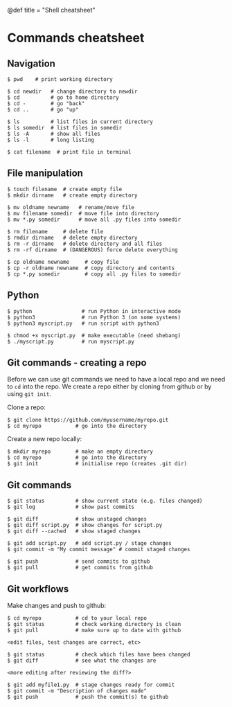 @def title = "Shell cheatsheet"

# Commands cheatsheet

## Navigation

```shell
$ pwd    # print working directory

$ cd newdir   # change directory to newdir
$ cd          # go to home directory
$ cd -        # go "back"
$ cd ..       # go "up"

$ ls          # list files in current directory
$ ls somedir  # list files in somedir
$ ls -A       # show all files
$ ls -l       # long listing

$ cat filename  # print file in terminal
```

## File manipulation

```shell
$ touch filename  # create empty file
$ mkdir dirname   # create empty directory

$ mv oldname newname   # rename/move file
$ mv filename somedir  # move file into directory
$ mv *.py somedir      # move all .py files into somedir

$ rm filename     # delete file
$ rmdir dirname   # delete empty directory
$ rm -r dirname   # delete directory and all files
$ rm -rf dirname  # (DANGEROUS) force delete everything

$ cp oldname newname     # copy file
$ cp -r oldname newname  # copy directory and contents
$ cp *.py somedir        # copy all .py files to somedir
```

## Python

```shell
$ python                # run Python in interactive mode
$ python3               # run Python 3 (on some systems)
$ python3 myscript.py   # run script with python3

$ chmod +x myscript.py  # make executable (need shebang)
$ ./myscript.py         # run myscript.py
```

## Git commands - creating a repo

Before we can use git commands we need to have a local repo and we need to
`cd` into the repo. We create a repo either by cloning from github or by using
`git init`.

Clone a repo:
```shell
$ git clone https://github.com/myusername/myrepo.git
$ cd myrepo           # go into the directory
```
Create a new repo locally:
```shell
$ mkdir myrepo        # make an empty directory
$ cd myrepo           # go into the directory
$ git init            # initialise repo (creates .git dir)
```

## Git commands

```shell
$ git status          # show current state (e.g. files changed)
$ git log             # show past commits

$ git diff            # show unstaged changes
$ git diff script.py  # show changes for script.py
$ git diff --cached   # show staged changes

$ git add script.py   # add script.py / stage changes
$ git commit -m "My commit message" # commit staged changes

$ git push            # send commits to github
$ git pull            # get commits from github
```

## Git workflows

Make changes and push to github:
```shell
$ cd myrepo           # cd to your local repo
$ git status          # check working directory is clean
$ git pull            # make sure up to date with github

<edit files, test changes are correct, etc>

$ git status          # check which files have been changed
$ git diff            # see what the changes are

<more editing after reviewing the diff?>

$ git add myfile1.py  # stage changes ready for commit
$ git commit -m "Description of changes made"
$ git push            # push the commit(s) to github
```
